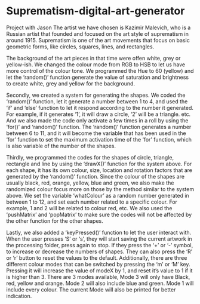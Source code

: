 # Suprematism-digital-art-generator
Project with Jason
The artist we have chosen is Kazimir Malevich, who is a Russian artist that founded and focused on the art style of suprematism in around 1915. Suprematism is one of the art movements that focus on basic geometric forms, like circles, squares, lines, and rectangles.

The background of the art pieces in that time were offen white, grey or yellow-ish. We changed the colour mode from RGB to HSB to let us have more control of the colour tone. We programmed the Hue to 60 (yellow) and let the ‘random()’ function generate the value of saturation and brightness to create white, grey and yellow for the background.

Secondly, we created a system for generating the shapes. We coded the ‘random()’  function, let it generate a number between 1 to 4, and used the ‘if’ and ‘else’ function to let it respond according to the number it generated. For example, if it generates ‘1’, it will draw a circle, ‘2’ will be a triangle. etc. And we also made the code only activate a few times in a roll by using the ‘for()’ and ‘random()’ function. The ‘random()’ function generates a number between 6 to 11, and it will become the variable that has been used in the ‘for’ function to set the maximum activation time of the ‘for’ function, which is also variable of the number of the shapes. 

Thirdly, we programmed the codes for the shapes of circle, triangle, rectangle and line by using the ‘drawX()’ function for the system above. For each shape, it has its own colour, size, location and rotation factors that are generated by the ‘random()’ function. Since the colour of the shapes are usually black, red, orange, yellow, blue and green, we also make the randomized colour focus more on those by the method similar to the system above. We set the variable ‘whatColour’ as a random number generated in between 1 to 12, and set each number related to a specific colour. For example, 1 and 2 will be related to colour red, etc. We also used the ‘pushMatrix’ and ‘popMatrix’ to make sure the codes will not be affected by the other function for the other shapes.

Lastly, we also added a ‘keyPressed()’ function to let the user interact with. When the user presses ‘S’ or ‘s’, they will start saving the current artwork in the processing folder, press again to stop. If they press the ‘+’ or ‘-’ symbol, to increase or decrease the numbers of shapes. They can also press the ‘R’ or ‘r’ button to reset the values to the default. Additionally, there are three different colour modes that can be switched by pressing the ‘m’ or ‘M’ key. Pressing it will increase the value of modeX by 1, and reset it’s value to 1 if it is higher than 3. There are 3 modes available, Mode 3 will only have Black, red, yellow and orange. Mode 2 will also include blue and green. Mode 1 will include every colour. The current Mode will also be printed for better indication. 
